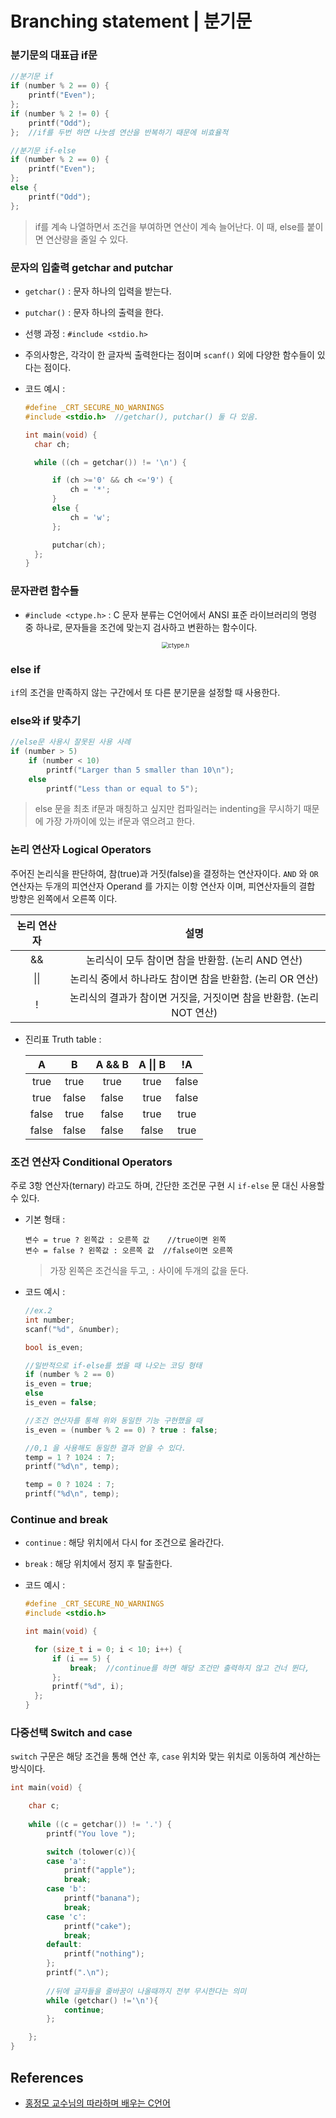# Branching statement | 분기문

### 분기문의 대표급 if문

```c
//분기문 if 
if (number % 2 == 0) {
    printf("Even");
};
if (number % 2 != 0) {
    printf("Odd");
};  //if를 두번 하면 나눗셈 연산을 반복하기 때문에 비효율적

//분기문 if-else
if (number % 2 == 0) {
    printf("Even");
};
else {
    printf("Odd");
};
```

> if를 계속 나열하면서 조건을 부여하면 연산이 계속 늘어난다. 이 때, else를 붙이면 연산량을 줄일 수 있다.



### 문자의 입출력 getchar and putchar

- `getchar()` : 문자 하나의 입력을 받는다.

- `putchar()` : 문자 하나의 출력을 한다.

- 선행 과정 : `#include <stdio.h>`

- 주의사항은, 각각이 한 글자씩 출력한다는 점이며 `scanf()` 외에 다양한 함수들이 있다는 점이다.

- 코드 예시 : 

  ```c
  #define _CRT_SECURE_NO_WARNINGS
  #include <stdio.h>  //getchar(), putchar() 둘 다 있음.
  
  int main(void) {
  	char ch;
  
  	while ((ch = getchar()) != '\n') {
  
  		if (ch >='0' && ch <='9') {
  			ch = '*';
  		}
  		else {
  			ch = 'w';
  		};
  
  		putchar(ch);
  	};
  }
  ```



### 문자관련 함수들

- `#include <ctype.h>` : C 문자 분류는 C언어에서 ANSI 표준 라이브러리의 명령 중 하나로, 문자들을 조건에 맞는지 검사하고 변환하는 함수이다.

  <p align = 'center'><img src="https://github.com/dannylee93/Images/blob/master/Other/ctypeh.JPG?raw=true" alt="ctype.h" style="zoom:67%;" /></p>

  

### else if

`if`의 조건을 만족하지 않는 구간에서 또 다른 분기문을 설정할 때 사용한다.

### else와 if 맞추기

```c
//else문 사용시 잘못된 사용 사례
if (number > 5)
	if (number < 10)
		printf("Larger than 5 smaller than 10\n");
	else
		printf("Less than or equal to 5");
```

> else 문을 최초 if문과 매칭하고 싶지만 컴파일러는 indenting을 무시하기 때문에 가장 가까이에 있는 if문과 엮으려고 한다.



### 논리 연산자 Logical Operators

주어진 논리식을 판단하여, 참(true)과 거짓(false)을 결정하는 연산자이다. `AND` 와 `OR` 연산자는 두개의 피연산자 Operand 를 가지는 이항 연산자 이며, 피연산자들의 결합 방향은 왼쪽에서 오른쪽 이다.

| 논리 연산자 |                             설명                             |
| :---------: | :----------------------------------------------------------: |
|     &&      |      논리식이 모두 참이면 참을 반환함. (논리 AND 연산)       |
|    \|\|     |  논리식 중에서 하나라도 참이면 참을 반환함. (논리 OR 연산)   |
|      !      | 논리식의 결과가 참이면 거짓을, 거짓이면 참을 반환함. (논리 NOT 연산) |

- 진리표 Truth table : 

  |   A   |   B   | A && B | A \|\| B |  !A   |
  | :---: | :---: | :----: | :------: | :---: |
  | true  | true  |  true  |   true   | false |
  | true  | false | false  |   true   | false |
  | false | true  | false  |   true   | true  |
  | false | false | false  |  false   | true  |



### 조건 연산자 Conditional Operators

주로 3항 연산자(ternary) 라고도 하며, 간단한 조건문 구현 시 `if-else` 문 대신 사용할 수 있다.

- 기본 형태 :

  ```
  변수 = true ? 왼쪽값 : 오른쪽 값    //true이면 왼쪽
  변수 = false ? 왼쪽값 : 오른쪽 값  //false이면 오른쪽
  ```

  > 가장 왼쪽은 조건식을 두고, `:` 사이에 두개의 값을 둔다.

- 코드 예시 : 

  ```c
  //ex.2
  int number;
  scanf("%d", &number);
  
  bool is_even;
  
  //일반적으로 if-else를 썼을 때 나오는 코딩 형태
  if (number % 2 == 0)
  is_even = true;
  else
  is_even = false;
  
  //조건 연산자를 통해 위와 동일한 기능 구현했을 때
  is_even = (number % 2 == 0) ? true : false;
  
  //0,1 을 사용해도 동일한 결과 얻을 수 있다.
  temp = 1 ? 1024 : 7;
  printf("%d\n", temp);
  
  temp = 0 ? 1024 : 7;
  printf("%d\n", temp);
  ```

### Continue and break

- `continue` : 해당 위치에서 다시 for 조건으로 올라간다.

- `break` : 해당 위치에서 정지 후 탈출한다.

- 코드 예시 :

  ```c
  #define _CRT_SECURE_NO_WARNINGS
  #include <stdio.h>
  
  int main(void) {
  
  	for (size_t i = 0; i < 10; i++) {
  		if (i == 5) {
  			break;  //continue를 하면 해당 조건만 출력하지 않고 건너 뛴다,
  		};
  		printf("%d", i);
  	};
  }
  ```



### 다중선택 Switch and case

`switch` 구문은 해당 조건을 통해 연산 후, `case` 위치와 맞는 위치로 이동하여 계산하는 방식이다.

```c
int main(void) {

	char c;
	
	while ((c = getchar()) != '.') {
		printf("You love ");

		switch (tolower(c)){
		case 'a':
			printf("apple");
			break;
		case 'b':
			printf("banana");
			break;
		case 'c':
			printf("cake");
			break;
		default:
			printf("nothing");
		};
		printf(".\n");
		
		//뒤에 글자들을 줄바꿈이 나올때까지 전부 무시한다는 의미
		while (getchar() !='\n'){
			continue;
		};

	};
}
```



## References

- [홍정모 교수님의 따라하며 배우는 C언어](https://www.inflearn.com/course/following-c)
